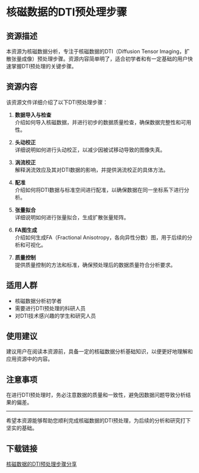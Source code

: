 # 核磁数据的DTI预处理步骤

## 资源描述
本资源为核磁数据分析，专注于核磁数据的DTI（Diffusion Tensor Imaging，扩散张量成像）预处理步骤。资源内容简单明了，适合初学者和有一定基础的用户快速掌握DTI预处理的关键步骤。

## 资源内容
该资源文件详细介绍了以下DTI预处理步骤：

1. **数据导入与检查**  
   介绍如何导入核磁数据，并进行初步的数据质量检查，确保数据完整性和可用性。

2. **头动校正**  
   详细说明如何进行头动校正，以减少因被试移动导致的图像失真。

3. **涡流校正**  
   解释涡流效应及其对DTI数据的影响，并提供涡流校正的具体方法。

4. **配准**  
   介绍如何将DTI数据与标准空间进行配准，以确保数据在同一坐标系下进行分析。

5. **张量拟合**  
   详细说明如何进行张量拟合，生成扩散张量矩阵。

6. **FA图生成**  
   介绍如何生成FA（Fractional Anisotropy，各向异性分数）图，用于后续的分析和可视化。

7. **质量控制**  
   提供质量控制的方法和标准，确保预处理后的数据质量符合分析要求。

## 适用人群
- 核磁数据分析初学者
- 需要进行DTI预处理的科研人员
- 对DTI技术感兴趣的学生和研究人员

## 使用建议
建议用户在阅读本资源前，具备一定的核磁数据分析基础知识，以便更好地理解和应用资源中的内容。

## 注意事项
在进行DTI预处理时，务必注意数据的质量和一致性，避免因数据问题导致分析结果的偏差。

---

希望本资源能够帮助您顺利完成核磁数据的DTI预处理，为后续的分析和研究打下坚实的基础。

## 下载链接

[核磁数据的DTI预处理步骤分享](https://pan.quark.cn/s/403f5ac9d1b4)